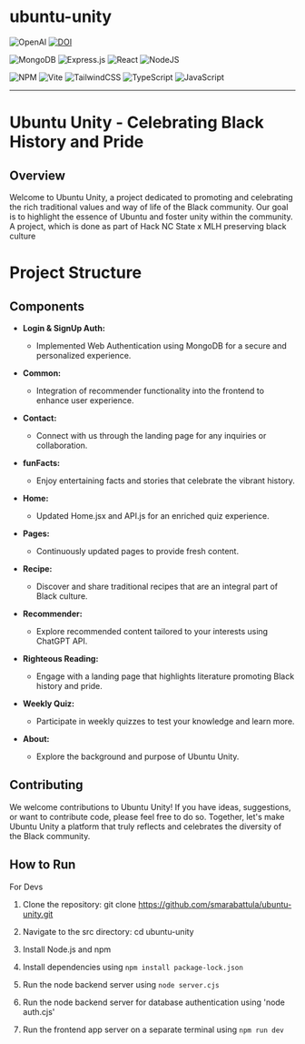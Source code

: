 # ubuntu-unity
![OpenAI](https://a11ybadges.com/badge?logo=openai) [![DOI](https://zenodo.org/badge/DOI/10.5281/zenodo.10615620.svg)](https://doi.org/10.5281/zenodo.10615620)

![MongoDB](https://img.shields.io/badge/MongoDB-%234ea94b.svg?style=for-the-badge&logo=mongodb&logoColor=white) ![Express.js](https://img.shields.io/badge/express.js-%23404d59.svg?style=for-the-badge&logo=express&logoColor=%2361DAFB) ![React](https://img.shields.io/badge/react-%2320232a.svg?style=for-the-badge&logo=react&logoColor=%2361DAFB) ![NodeJS](https://img.shields.io/badge/node.js-6DA55F?style=for-the-badge&logo=node.js&logoColor=white)

![NPM](https://img.shields.io/badge/NPM-%23CB3837.svg?style=for-the-badge&logo=npm&logoColor=white) ![Vite](https://img.shields.io/badge/vite-%23646CFF.svg?style=for-the-badge&logo=vite&logoColor=white) ![TailwindCSS](https://img.shields.io/badge/tailwindcss-%2338B2AC.svg?style=for-the-badge&logo=tailwind-css&logoColor=white) ![TypeScript](https://img.shields.io/badge/typescript-%23007ACC.svg?style=for-the-badge&logo=typescript&logoColor=white) ![JavaScript](https://img.shields.io/badge/javascript-%23323330.svg?style=for-the-badge&logo=javascript&logoColor=%23F7DF1E)

---

# Ubuntu Unity - Celebrating Black History and Pride
## Overview
Welcome to Ubuntu Unity, a project dedicated to promoting and celebrating the rich traditional values and way of life of the Black community. Our goal is to highlight the essence of Ubuntu and foster unity within the community. A project, which is done as part of Hack NC State x MLH preserving black culture 

# Project Structure
## Components

- **Login & SignUp Auth:**
  - Implemented Web Authentication using MongoDB for a secure and personalized experience.

- **Common:**
  - Integration of recommender functionality into the frontend to enhance user experience.

- **Contact:**
  - Connect with us through the landing page for any inquiries or collaboration.

- **funFacts:**
  - Enjoy entertaining facts and stories that celebrate the vibrant history.

- **Home:**
  - Updated Home.jsx and API.js for an enriched quiz experience.

- **Pages:**
  - Continuously updated pages to provide fresh content.

- **Recipe:**
  - Discover and share traditional recipes that are an integral part of Black culture.

- **Recommender:**
  - Explore recommended content tailored to your interests using ChatGPT API.

- **Righteous Reading:**
  - Engage with a landing page that highlights literature promoting Black history and pride.

- **Weekly Quiz:**
  - Participate in weekly quizzes to test your knowledge and learn more.

- **About:**
  - Explore the background and purpose of Ubuntu Unity.
## Contributing
We welcome contributions to Ubuntu Unity! If you have ideas, suggestions, or want to contribute code, please feel free to do so. Together, let's make Ubuntu Unity a platform that truly reflects and celebrates the diversity of the Black community.

## How to Run
For Devs

1. Clone the repository: git clone https://github.com/smarabattula/ubuntu-unity.git

2. Navigate to the src directory: cd ubuntu-unity

3. Install Node.js and npm

4. Install dependencies using `npm install package-lock.json`

5. Run the node backend server using `node server.cjs`
   
6. Run the node backend server for database authentication using 'node auth.cjs'

7. Run the frontend app server on a separate terminal using `npm run dev`
